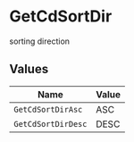 # GetCdSortDir

sorting direction


## Values

| Name               | Value              |
| ------------------ | ------------------ |
| `GetCdSortDirAsc`  | ASC                |
| `GetCdSortDirDesc` | DESC               |